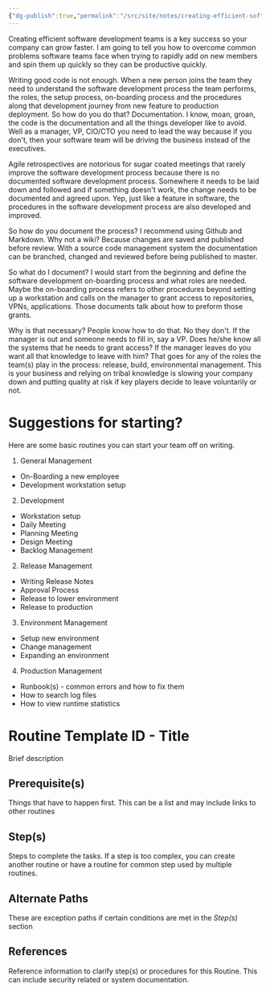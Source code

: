```yaml
---
{"dg-publish":true,"permalink":"/src/site/notes/creating-efficient-software-development-teams/","tags":["software","development","programming","process"]}
---
```



Creating efficient software development teams is a key success so your company can grow faster.  I am going to tell you how to overcome common problems software teams face when trying to rapidly add on new members and spin them up quickly so they can be productive quickly.

Writing good code is not enough.  When a new person joins the team they need to understand the software development process the team performs, the roles, the setup process,  on-boarding process and the procedures along that development journey from new feature to production deployment.  So how do you do that? Documentation.  I know, moan, groan, the code is the documentation and all the things developer like to avoid.   Well as a manager, VP, CIO/CTO you need to lead the way because if you don't, then your software team will be driving the business instead of the executives.

Agile retrospectives are notorious for sugar coated meetings that rarely improve the software development process because there is no documented software development process.   Somewhere it needs to be laid down and followed and if something doesn't work, the change needs to be documented and agreed upon.  Yep, just like a feature in software, the procedures in the software development process are also developed and improved.

So how do you document the process?   I recommend using Github and Markdown. Why not a wiki?  Because changes are saved and published before review.  With a source code management system the documentation can be branched, changed and reviewed before being published to master.

So what do I document?  I would start from the beginning and define the software development on-boarding process and what roles are needed.  Maybe the on-boarding process refers to other procedures beyond setting up a workstation and calls on the manager to grant access to repositories, VPNs, applications. Those documents talk about how to preform those grants.

Why is that necessary?  People know how to do that.  No they don't. If the manager is out and someone needs to fill in, say a VP.  Does he/she know all the systems that he needs to grant access?   If the manager leaves do you want all that knowledge to leave with him?  That goes for any of the roles the team(s) play in the process: release, build, environmental management.   This is your business and relying on tribal knowledge is slowing your company down and putting quality at risk if key players decide to leave voluntarily or not.
# Suggestions for starting?

Here are some basic routines you can start your team off on writing.
1. General Management
  - On-Boarding a new employee
  - Development workstation setup
2. Development
  - Workstation setup
  - Daily Meeting
  - Planning Meeting
  - Design Meeting
  - Backlog Management
2. Release Management
  - Writing Release Notes
  - Approval Process
  - Release to lower environment
  - Release to production
3. Environment Management
  - Setup new environment
  - Change management
  - Expanding an environment
4. Production Management
  - Runbook(s) - common errors and how to fix them
  - How to search log files
  - How to view runtime statistics

# Routine Template ID - Title

Brief description

## Prerequisite(s)

Things that have to happen first.  This can be a list and may include
links to other routines

## Step(s)

Steps to complete the tasks.  If a step is too complex, you can create another routine or have a routine for common step used by multiple routines.

## Alternate Paths

These are exception paths if certain conditions are met in the *Step(s)*
section

## References

Reference information to clarify step(s) or procedures for this Routine.  This can include security related or system documentation.
